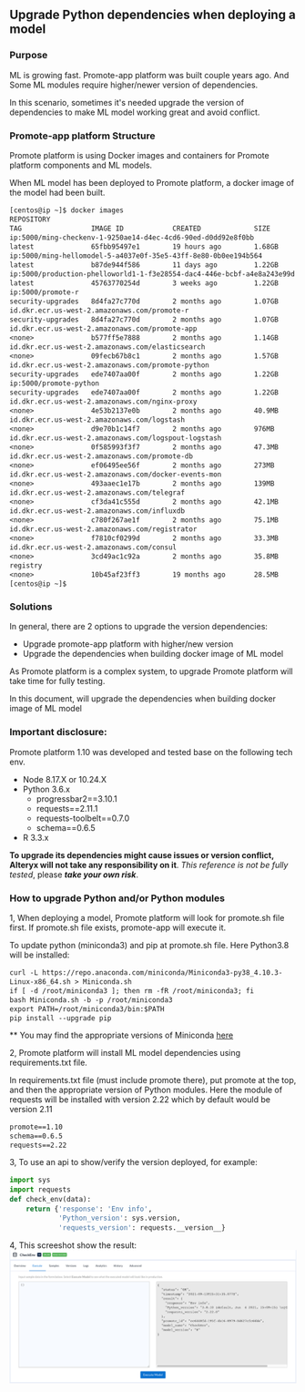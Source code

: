 ## Upgrade Python dependencies when deploying a model

### Purpose
ML is growing fast. Promote-app platform was built couple years ago. And Some ML modules require higher/newer version of dependencies. 

In this scenario, sometimes it's needed upgrade the version of dependencies to make ML model working great and avoid conflict.

### Promote-app platform Structure

Promote platform is using Docker images and containers for Promote platform components and ML models.

When ML model has been deployed to Promote platform, a docker image of the model had been built.

```shell
[centos@ip ~]$ docker images
REPOSITORY                                                                         TAG                 IMAGE ID            CREATED             SIZE
ip:5000/ming-checkenv-1-9250ae14-d4ec-4cd6-90ed-d0dd92e8f0bb             latest              65fbb95497e1        19 hours ago        1.68GB
ip:5000/ming-hellomodel-5-a4037e0f-35e5-43ff-8e80-0b0ee194b564           latest              b87de944f586        11 days ago         1.22GB
ip:5000/production-phelloworld1-1-f3e28554-dac4-446e-bcbf-a4e8a243e99d   latest              45763770254d        3 weeks ago         1.22GB
ip:5000/promote-r                                                        security-upgrades   8d4fa27c770d        2 months ago        1.07GB
id.dkr.ecr.us-west-2.amazonaws.com/promote-r                             security-upgrades   8d4fa27c770d        2 months ago        1.07GB
id.dkr.ecr.us-west-2.amazonaws.com/promote-app                           <none>              b577ff5e7888        2 months ago        1.14GB
id.dkr.ecr.us-west-2.amazonaws.com/elasticsearch                         <none>              09fecb67b8c1        2 months ago        1.57GB
id.dkr.ecr.us-west-2.amazonaws.com/promote-python                        security-upgrades   ede7407aa00f        2 months ago        1.22GB
ip:5000/promote-python                                                   security-upgrades   ede7407aa00f        2 months ago        1.22GB
id.dkr.ecr.us-west-2.amazonaws.com/nginx-proxy                           <none>              4e53b2137e0b        2 months ago        40.9MB
id.dkr.ecr.us-west-2.amazonaws.com/logstash                              <none>              d9e70b1c14f7        2 months ago        976MB
id.dkr.ecr.us-west-2.amazonaws.com/logspout-logstash                     <none>              0f585993f3f7        2 months ago        47.3MB
id.dkr.ecr.us-west-2.amazonaws.com/promote-db                            <none>              ef06495ee56f        2 months ago        273MB
id.dkr.ecr.us-west-2.amazonaws.com/docker-events-mon                     <none>              493aaec1e17b        2 months ago        139MB
id.dkr.ecr.us-west-2.amazonaws.com/telegraf                              <none>              cf3da41c555d        2 months ago        42.1MB
id.dkr.ecr.us-west-2.amazonaws.com/influxdb                              <none>              c780f267ae1f        2 months ago        75.1MB
id.dkr.ecr.us-west-2.amazonaws.com/registrator                           <none>              f7810cf0299d        2 months ago        33.3MB
id.dkr.ecr.us-west-2.amazonaws.com/consul                                <none>              3cd49ac1c92a        2 months ago        35.8MB
registry                                                                           <none>              10b45af23ff3        19 months ago       28.5MB
[centos@ip ~]$
```

### Solutions
In general, there are 2 options to upgrade the version dependencies:
* Upgrade promote-app platform with higher/new version
* Upgrade the dependencies when building docker image of ML model 

As Promote platform is a complex system, to upgrade Promote platform will take time for fully testing.

In this document, will upgrade the dependencies when building docker image of ML model 

### Important disclosure:
Promote platform 1.10 was developed and tested base on the following tech env.  
 * Node 8.17.X or 10.24.X
 * Python 3.6.x
   * progressbar2==3.10.1
   * requests==2.11.1
   * requests-toolbelt==0.7.0
   * schema==0.6.5
 * R 3.3.x

**To upgrade its dependencies might cause issues or version conflict, Alteryx will not take any responsibility on it**. _This reference is not be fully tested_, please **_take your own risk_**.


### How to upgrade Python and/or Python modules  
1, When deploying a model, Promote platform will look for promote.sh file first. If promote.sh file exists, promote-app will execute it.

To update python (miniconda3) and pip at promote.sh file. Here Python3.8 will be installed:

```shell
curl -L https://repo.anaconda.com/miniconda/Miniconda3-py38_4.10.3-Linux-x86_64.sh > Miniconda.sh
if [ -d /root/miniconda3 ]; then rm -fR /root/miniconda3; fi
bash Miniconda.sh -b -p /root/miniconda3
export PATH=/root/miniconda3/bin:$PATH
pip install --upgrade pip
```

** You may find the appropriate versions of Miniconda [here](https://repo.anaconda.com/miniconda/)

2, Promote platform will install ML model dependencies using requirements.txt file.

In requirements.txt file (must include promote there), put promote at the top, and then the appropriate version of Python modules.
Here the module of requests will be installed with version 2.22 which by default would be version 2.11
```shell
promote==1.10
schema==0.6.5
requests==2.22
```

3, To use an api to show/verify the version deployed, for example:
```python
import sys
import requests
def check_env(data):
    return {'response': 'Env info',
            'Python_version': sys.version,
            'requests_version': requests.__version__}
```

4, This screeshot show the result:
![img.png](checkEnv_screen_shot.png)